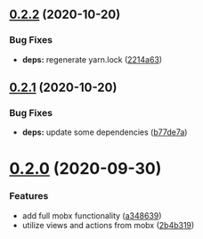 ## [0.2.2](https://github.com/fintory/boot-next/compare/0.2.1...0.2.2) (2020-10-20)


### Bug Fixes

* **deps:** regenerate yarn.lock ([2214a63](https://github.com/fintory/boot-next/commit/2214a630d76a340c33447edc33fce5e0bd05f251))



## [0.2.1](https://github.com/fintory/boot-next/compare/0.2.0...0.2.1) (2020-10-20)


### Bug Fixes

* **deps:** update some dependencies ([b77de7a](https://github.com/fintory/boot-next/commit/b77de7a20a9e6b00380f8c9e40f86ccfa5cfd531))



# [0.2.0](https://github.com/fintory/boot-next/compare/a348639d2ea004c22b82e087df9dfc5c73e88a32...0.2.0) (2020-09-30)


### Features

* add full mobx functionality ([a348639](https://github.com/fintory/boot-next/commit/a348639d2ea004c22b82e087df9dfc5c73e88a32))
* utilize views and actions from mobx ([2b4b319](https://github.com/fintory/boot-next/commit/2b4b319a814f8cd511763746b6c5fe9e4993fae1))



